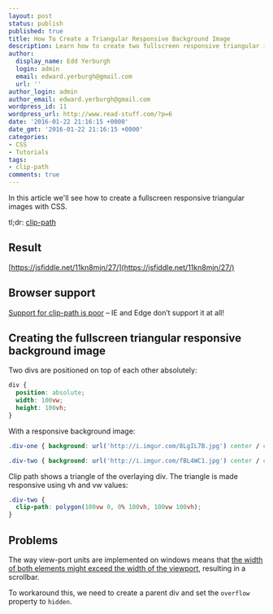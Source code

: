 ```yaml
---
layout: post
status: publish
published: true
title: How To Create a Triangular Responsive Background Image
description: Learn how to create two fullscreen responsive triangular images with the CSS clip-path property! Easy to copy triangular responsive background image
author:
  display_name: Edd Yerburgh
  login: admin
  email: edward.yerburgh@gmail.com
  url: ''
author_login: admin
author_email: edward.yerburgh@gmail.com
wordpress_id: 11
wordpress_url: http://www.read-stuff.com/?p=6
date: '2016-01-22 21:16:15 +0000'
date_gmt: '2016-01-22 21:16:15 +0000'
categories:
- CSS
- Tutorials
tags:
- clip-path
comments: true
---
```

In this article we'll see how to create a fullscreen responsive triangular images with CSS.

tl;dr: [clip-path](https://developer.mozilla.org/en-US/docs/Web/CSS/clip-path)

## Result

[https://jsfiddle.net/11kn8mjn/27/](https://jsfiddle.net/11kn8mjn/27/)

## Browser support

[Support for clip-path is poor](https://caniuse.com/#feat=css-clip-path) – IE and Edge don’t support it at all!

## Creating the fullscreen triangular responsive background image

Two divs are positioned on top of each other absolutely:

```css
div {
  position: absolute;
  width: 100vw;
  height: 100vh;
}
```

With a responsive background image:


```css
.div-one { background: url('http://i.imgur.com/8LgIL7B.jpg') center / cover no-repeat; }

.div-two { background: url('http://i.imgur.com/fBL4WC1.jpg') center / cover no-repeat; }
```

Clip path shows a triangle of the overlaying div. The triangle is made responsive using vh and vw values:

```css
.div-two {
  clip-path: polygon(100vw 0, 0% 100vh, 100vw 100vh);
}
```

## Problems

The way view-port units are implemented on windows means that [the width of both elements might exceed the width of the viewport](https://web-design-weekly.com/2014/11/18/viewport-units-vw-vh-vmin-vmax/), resulting in a scrollbar.

To workaround this, we need to create a parent div and set the `overflow` property to `hidden`.
